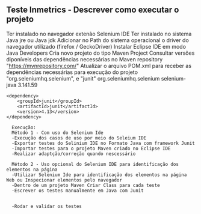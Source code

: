 ## Teste Inmetrics - Descrever como executar o projeto

Ter instalado no navegador extenão Selenium IDE
Ter instalado no sistema Java jre ou Java jdk
Adicionar no Path do sistema operacional o driver do navegador utilizado (firefox / GeckoDriver)
Instalar Eclipse IDE em modo Java Developers
Cria novo projeto do tipo Maven Project
Consultar versões diponíveis das dependências necessárias no Maven repository "https://mvnrepository.com/"
Atualizar o arquivo POM.xml para receber as dependências necessárias para execução do projeto
    "org.seleniumhq.selenium", e "junit"
    <dependency>
  		<groupId>org.seleniumhq.selenium</groupId>
  		<artifactId>selenium-java</artifactId>
  		<version>3.141.59</version>
  	</dependency>

    <dependency>
  		<groupId>junit</groupId>
  		<artifactId>junit</artifactId>
  		<version>4.13</version>
  	</dependency>

      Execução:
      Método 1 - Com uso do Selenium Ide
      -Execução dos casos de uso por meio do Seleium IDE
      -Exportar testes do Selinium IDE no Formato Java com framework Junit
      -Importar testes para o projeto Maven criado no Eclipse IDE
      -Realizar adaptção/correção quando nescessário

      Método 2 - Uso opcional do Selenium IDE para identificação dos elementos na página
      -Utilizar Selenium Ide para identificação dos elementos na página Web ou Inspecionar elementos pelo navegador
      -Dentro de um projeto Maven Criar Class para cada teste
      -Escrever os testes manualmente em Java com Junit

      
      -Rodar e validar os testes
      



      


